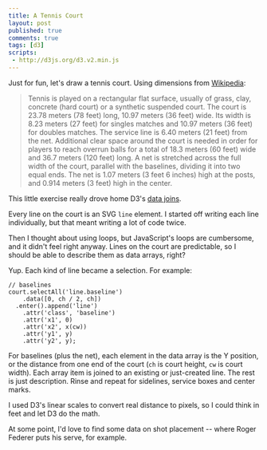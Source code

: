 ```yaml
---
title: A Tennis Court
layout: post
published: true
comments: true
tags: [d3]
scripts:
 - http://d3js.org/d3.v2.min.js
---
```

<style type="text/css">
body { position: relative; }
#court {
	width: 320px;
	float: left;
	margin-right: 1em;
}
#court svg {
	background-color: #1d723d;
}

#court line {
	stroke: #eee;
	stroke-width: 1px;
}

#court line:nth-child(2) {
	stroke-width: 3px;
}

pre { clear: both; }

</style>

Just for fun, let's draw a tennis court. Using dimensions from [Wikipedia](http://en.wikipedia.org/wiki/Tennis_court):

<div id="court"> </div>

> Tennis is played on a rectangular flat surface, usually of grass, clay, concrete (hard court) or a synthetic suspended court. The court is 23.78 meters (78 feet) long, 10.97 meters (36 feet) wide. Its width is 8.23 meters (27 feet) for singles matches and 10.97 meters (36 feet) for doubles matches. The service line is 6.40 meters (21 feet) from the net. Additional clear space around the court is needed in order for players to reach overrun balls for a total of 18.3 meters (60 feet) wide and 36.7 meters (120 feet) long. A net is stretched across the full width of the court, parallel with the baselines, dividing it into two equal ends. The net is 1.07 meters (3 feet 6 inches) high at the posts, and 0.914 meters (3 feet) high in the center.

This little exercise really drove home D3's [data joins](http://bost.ocks.org/mike/join/). 

Every line on the court is an SVG `line` element. I started off writing each line individually, but that meant writing a lot of code twice. 

Then I thought about using loops, but JavaScript's loops are cumbersome, and it didn't feel right anyway. Lines on the court are predictable, so I should be able to describe them as data arrays, right?

Yup. Each kind of line became a selection. For example:

    // baselines
    court.selectAll('line.baseline')
        .data([0, ch / 2, ch])
      .enter().append('line')
        .attr('class', 'baseline')
        .attr('x1', 0)
        .attr('x2', x(cw))
        .attr('y1', y)
        .attr('y2', y);

For baselines (plus the net), each element in the data array is the Y position, or the distance from one end of the court (`ch` is court height, `cw` is court width). Each array item is joined to an existing or just-created line. The rest is just description. Rinse and repeat for sidelines, service boxes and center marks.

I used D3's linear scales to convert real distance to pixels, so I could think in feet and let D3 do the math.

At some point, I'd love to find some data on shot placement -- where Roger Federer puts his serve, for example.

<script type="text/javascript">
function translate(x,y) {
	return 'translate(' + x + ',' + y + ')';
}

// canvas dimensions
var cw = 36,
    ch = 78,
    width = 300,
    height = width * (ch / cw),
    pad = 10;

// scales
var x = d3.scale.linear()
    .domain([0, cw]) // width of a court
    .range([0, width]);

var y = d3.scale.linear()
    .domain([0, ch])
    .range([0, height]);

var court = d3.select('#court').append('svg')
    .style('width', width + pad * 2)
    .style('height', height + pad * 2)
    .append('g')
    .attr('transform', translate(pad,pad));

// baselines
court.selectAll('line.baseline')
    .data([0, ch / 2, ch])
  .enter().append('line')
    .attr('class', 'baseline')
    .attr('class', 'Baseline')
    .attr('x1', 0)
    .attr('x2', x(cw))
    .attr('y1', y)
    .attr('y2', y);

// sidelines
court.selectAll('line.sideline')
    .data([0, 4.5, cw - 4.5, cw])
  .enter().append('line')
    .attr('class', 'sideline')
    .attr('x1', x)
    .attr('x2', x)
    .attr('y1', 0)
    .attr('y2', y(ch));

// service boxes
var service = [ch / 2 + 21, ch / 2 - 21];
court.selectAll('line.service')
    .data(service)
  .enter().append('line')
    .attr('class', 'service')
    .attr('x1', x(4.5)) // start at the alley
    .attr('x2', x(cw - 4.5)) // end at the opposite alley
    .attr('y1', y)
    .attr('y2', y);

court.selectAll('line.center')
    .data(service)
  .enter().append('line')
    .attr('class', 'center')
    .attr('x1', x(cw / 2))
    .attr('x2', x(cw / 2))
    .attr('y1', y)
    .attr('y2', y(ch / 2));

// center marks
court.selectAll('line.mark')
    .data([0, ch - 1])
  .enter().append('line')
    .attr('class', 'mark')
    .attr('x1', x(cw / 2))
    .attr('x2', x(cw / 2))
    .attr('y1', y)
    .attr('y2', function(d) { return y(d) + y(1); });
</script>